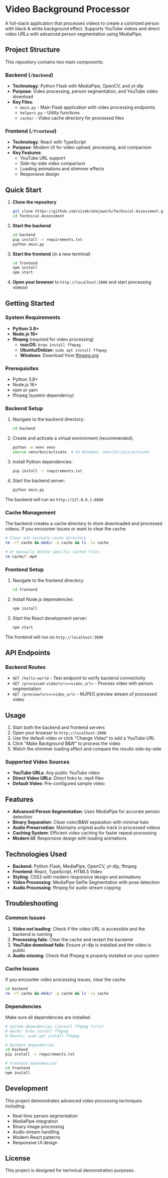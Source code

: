# Video Background Processor

A full-stack application that processes videos to create a colorized person with black & white background effect. Supports YouTube videos and direct video URLs with advanced person segmentation using MediaPipe.

## Project Structure

This repository contains two main components:

### Backend (`/backend`)

- **Technology**: Python Flask with MediaPipe, OpenCV, and yt-dlp
- **Purpose**: Video processing, person segmentation, and YouTube video download
- **Key Files**:
  - `main.py` - Main Flask application with video processing endpoints
  - `helpers.py` - Utility functions
  - `cache/` - Video cache directory for processed files

### Frontend (`/frontend`)

- **Technology**: React with TypeScript
- **Purpose**: Modern UI for video upload, processing, and comparison
- **Key Features**:
  - YouTube URL support
  - Side-by-side video comparison
  - Loading animations and shimmer effects
  - Responsive design

## Quick Start

1. **Clone the repository**

   ```bash
   git clone https://github.com/vivekrahejawork/Technical-Assessment.git
   cd Technical-Assessment
   ```

2. **Start the backend**

   ```bash
   cd backend
   pip install -r requirements.txt
   python main.py
   ```

3. **Start the frontend** (in a new terminal)

   ```bash
   cd frontend
   npm install
   npm start
   ```

4. **Open your browser** to `http://localhost:3000` and start processing videos!

## Getting Started

### System Requirements

- **Python 3.8+**
- **Node.js 16+**
- **ffmpeg** (required for video processing)
  - **macOS**: `brew install ffmpeg`
  - **Ubuntu/Debian**: `sudo apt install ffmpeg`
  - **Windows**: Download from [ffmpeg.org](https://ffmpeg.org/download.html)

### Prerequisites

- Python 3.8+
- Node.js 16+
- npm or yarn
- ffmpeg (system dependency)

### Backend Setup

1. Navigate to the backend directory:

   ```bash
   cd backend
   ```

2. Create and activate a virtual environment (recommended):

   ```bash
   python -m venv venv
   source venv/bin/activate  # On Windows: venv\Scripts\activate
   ```

3. Install Python dependencies:

   ```bash
   pip install -r requirements.txt
   ```

4. Start the backend server:
   ```bash
   python main.py
   ```

The backend will run on `http://127.0.0.1:8080`

### Cache Management

The backend creates a cache directory to store downloaded and processed videos. If you encounter issues or want to clear the cache:

```bash
# Clear and recreate cache directory
rm -rf cache && mkdir -p cache && ls -la cache

# Or manually delete specific cached files
rm cache/*.mp4
```

### Frontend Setup

1. Navigate to the frontend directory:

   ```bash
   cd frontend
   ```

2. Install Node.js dependencies:

   ```bash
   npm install
   ```

3. Start the React development server:
   ```bash
   npm start
   ```

The frontend will run on `http://localhost:3000`

## API Endpoints

### Backend Routes

- `GET /hello-world` - Test endpoint to verify backend connectivity
- `GET /processed-video?src=<video_url>` - Process video with person segmentation
- `GET /preview?src=<video_url>` - MJPEG preview stream of processed video

## Usage

1. Start both the backend and frontend servers
2. Open your browser to `http://localhost:3000`
3. Use the default video or click "Change Video" to add a YouTube URL
4. Click "Make Background B&W" to process the video
5. Watch the shimmer loading effect and compare the results side-by-side

### Supported Video Sources

- **YouTube URLs**: Any public YouTube video
- **Direct Video URLs**: Direct links to .mp4 files
- **Default Video**: Pre-configured sample video

## Features

- **Advanced Person Segmentation**: Uses MediaPipe for accurate person detection
- **Binary Separation**: Clean color/B&W separation with minimal halo
- **Audio Preservation**: Maintains original audio track in processed videos
- **Caching System**: Efficient video caching for faster repeat processing
- **Modern UI**: Responsive design with loading animations

## Technologies Used

- **Backend**: Python Flask, MediaPipe, OpenCV, yt-dlp, ffmpeg
- **Frontend**: React, TypeScript, HTML5 Video
- **Styling**: CSS3 with modern responsive design and animations
- **Video Processing**: MediaPipe Selfie Segmentation with pose detection
- **Audio Processing**: ffmpeg for audio stream copying

## Troubleshooting

### Common Issues

1. **Video not loading**: Check if the video URL is accessible and the backend is running
2. **Processing fails**: Clear the cache and restart the backend
3. **YouTube download fails**: Ensure yt-dlp is installed and the video is public
4. **Audio missing**: Check that ffmpeg is properly installed on your system

### Cache Issues

If you encounter video processing issues, clear the cache:

```bash
cd backend
rm -rf cache && mkdir -p cache && ls -la cache
```

### Dependencies

Make sure all dependencies are installed:

```bash
# System dependencies (install ffmpeg first)
# macOS: brew install ffmpeg
# Ubuntu: sudo apt install ffmpeg

# Backend dependencies
cd backend
pip install -r requirements.txt

# Frontend dependencies
cd frontend
npm install
```

## Development

This project demonstrates advanced video processing techniques including:

- Real-time person segmentation
- MediaPipe integration
- Binary image processing
- Audio stream handling
- Modern React patterns
- Responsive UI design

## License

This project is designed for technical demonstration purposes.
